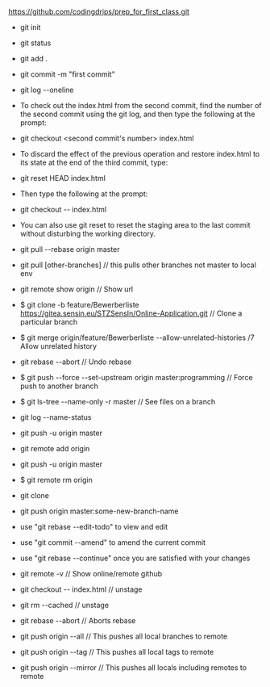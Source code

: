 https://github.com/codingdrips/prep_for_first_class.git

 * git init
 
 * git status
 
 * git add .
 
 * git commit -m "first commit"
 
 * git log --oneline

 * To check out the index.html from the second commit, find the number of
    the second commit using the git log, and then   type the following at the prompt:
 
 * git checkout <second commit's number> index.html

 * To discard the effect of the previous operation
  and restore index.html to its state at the end of the third commit, type:
 
 * git reset HEAD index.html
 
 * Then type the following at the prompt:
 
 * git checkout -- index.html
 
 * You can also use git reset to reset the staging area to the last commit without disturbing the working directory.
 
 * git pull --rebase origin master
  
 * git pull [other-branches] // this pulls other branches not master to local env 
 
 * git remote show origin // Show url
 
 * $ git clone -b feature/Bewerberliste https://gitea.sensin.eu/STZSensIn/Online-Application.git // Clone a particular branch
 
 * $ git merge origin/feature/Bewerberliste  --allow-unrelated-histories /7 Allow unrelated history
 
 *  git rebase --abort // Undo rebase
 
 * $ git push --force --set-upstream origin master:programming // Force push to another branch
 
 * $ git ls-tree --name-only -r master // See files on a branch
 * git log --name-status
 
 *  git push -u origin master
 
 * git remote add origin <repository URL>
 
 * git push -u origin master
 
 * $ git remote rm origin
 
 * git clone <repository URL>
 
 * git push origin master:some-new-branch-name
 
 * use "git rebase --edit-todo" to view and edit
 
 * use "git commit --amend" to amend the current commit
 
 * use "git rebase --continue" once you are satisfied with your changes
 
 * git remote -v // Show online/remote github

* git checkout -- index.html // unstage

* git rm --cached <filename> // unstage

* git rebase --abort // Aborts rebase

 * git push origin --all // This pushes all local branches to remote
  * git push origin --tag // This pushes all local tags to remote

  * git push origin --mirror // This pushes all locals including remotes to remote
